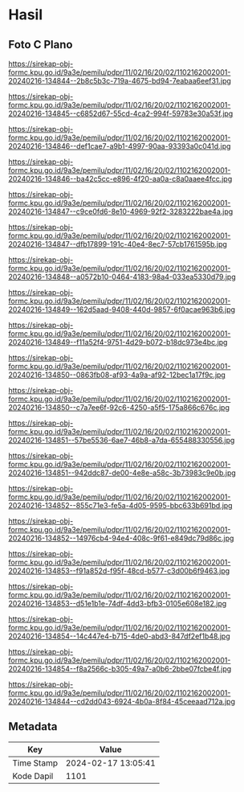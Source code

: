 # Hasil

## Foto C Plano

https://sirekap-obj-formc.kpu.go.id/9a3e/pemilu/pdpr/11/02/16/20/02/1102162002001-20240216-134844--2b8c5b3c-719a-4675-bd94-7eabaa6eef31.jpg

https://sirekap-obj-formc.kpu.go.id/9a3e/pemilu/pdpr/11/02/16/20/02/1102162002001-20240216-134845--c6852d67-55cd-4ca2-994f-59783e30a53f.jpg

https://sirekap-obj-formc.kpu.go.id/9a3e/pemilu/pdpr/11/02/16/20/02/1102162002001-20240216-134846--def1cae7-a9b1-4997-90aa-93393a0c041d.jpg

https://sirekap-obj-formc.kpu.go.id/9a3e/pemilu/pdpr/11/02/16/20/02/1102162002001-20240216-134846--ba42c5cc-e896-4f20-aa0a-c8a0aaee4fcc.jpg

https://sirekap-obj-formc.kpu.go.id/9a3e/pemilu/pdpr/11/02/16/20/02/1102162002001-20240216-134847--c9ce0fd6-8e10-4969-92f2-3283222bae4a.jpg

https://sirekap-obj-formc.kpu.go.id/9a3e/pemilu/pdpr/11/02/16/20/02/1102162002001-20240216-134847--dfb17899-191c-40e4-8ec7-57cb1761595b.jpg

https://sirekap-obj-formc.kpu.go.id/9a3e/pemilu/pdpr/11/02/16/20/02/1102162002001-20240216-134848--a0572b10-0464-4183-98a4-033ea5330d79.jpg

https://sirekap-obj-formc.kpu.go.id/9a3e/pemilu/pdpr/11/02/16/20/02/1102162002001-20240216-134849--162d5aad-9408-440d-9857-6f0acae963b6.jpg

https://sirekap-obj-formc.kpu.go.id/9a3e/pemilu/pdpr/11/02/16/20/02/1102162002001-20240216-134849--f11a52f4-9751-4d29-b072-b18dc973e4bc.jpg

https://sirekap-obj-formc.kpu.go.id/9a3e/pemilu/pdpr/11/02/16/20/02/1102162002001-20240216-134850--0863fb08-af93-4a9a-af92-12bec1a17f9c.jpg

https://sirekap-obj-formc.kpu.go.id/9a3e/pemilu/pdpr/11/02/16/20/02/1102162002001-20240216-134850--c7a7ee6f-92c6-4250-a5f5-175a866c676c.jpg

https://sirekap-obj-formc.kpu.go.id/9a3e/pemilu/pdpr/11/02/16/20/02/1102162002001-20240216-134851--57be5536-6ae7-46b8-a7da-655488330556.jpg

https://sirekap-obj-formc.kpu.go.id/9a3e/pemilu/pdpr/11/02/16/20/02/1102162002001-20240216-134851--942ddc87-de00-4e8e-a58c-3b73983c9e0b.jpg

https://sirekap-obj-formc.kpu.go.id/9a3e/pemilu/pdpr/11/02/16/20/02/1102162002001-20240216-134852--855c71e3-fe5a-4d05-9595-bbc633b691bd.jpg

https://sirekap-obj-formc.kpu.go.id/9a3e/pemilu/pdpr/11/02/16/20/02/1102162002001-20240216-134852--14976cb4-94e4-408c-9f61-e849dc79d86c.jpg

https://sirekap-obj-formc.kpu.go.id/9a3e/pemilu/pdpr/11/02/16/20/02/1102162002001-20240216-134853--f91a852d-f95f-48cd-b577-c3d00b6f9463.jpg

https://sirekap-obj-formc.kpu.go.id/9a3e/pemilu/pdpr/11/02/16/20/02/1102162002001-20240216-134853--d51e1b1e-74df-4dd3-bfb3-0105e608e182.jpg

https://sirekap-obj-formc.kpu.go.id/9a3e/pemilu/pdpr/11/02/16/20/02/1102162002001-20240216-134854--14c447e4-b715-4de0-abd3-847df2ef1b48.jpg

https://sirekap-obj-formc.kpu.go.id/9a3e/pemilu/pdpr/11/02/16/20/02/1102162002001-20240216-134854--f8a2566c-b305-49a7-a0b6-2bbe07fcbe4f.jpg

https://sirekap-obj-formc.kpu.go.id/9a3e/pemilu/pdpr/11/02/16/20/02/1102162002001-20240216-134844--cd2dd043-6924-4b0a-8f84-45ceeaad712a.jpg


## Metadata

| Key        | Value               |
| ---------- | ------------------- |
| Time Stamp | 2024-02-17 13:05:41 |
| Kode Dapil | 1101                |



